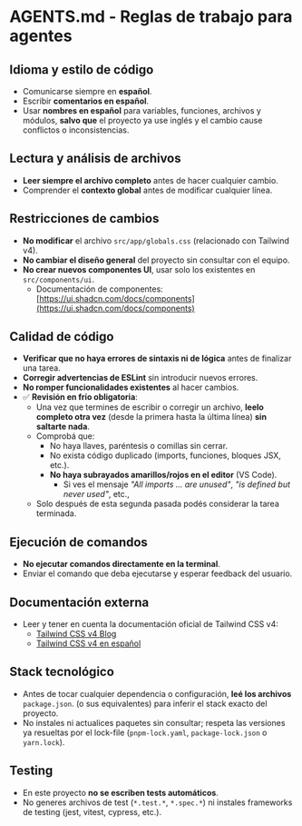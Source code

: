# AGENTS.md - Reglas de trabajo para agentes

## Idioma y estilo de código
- Comunicarse siempre en **español**.
- Escribir **comentarios en español**.
- Usar **nombres en español** para variables, funciones, archivos y módulos, **salvo que** el proyecto ya use inglés y el cambio cause conflictos o inconsistencias.

## Lectura y análisis de archivos
- **Leer siempre el archivo completo** antes de hacer cualquier cambio.
- Comprender el **contexto global** antes de modificar cualquier línea.

## Restricciones de cambios
- **No modificar** el archivo `src/app/globals.css` (relacionado con Tailwind v4).
- **No cambiar el diseño general** del proyecto sin consultar con el equipo.
- **No crear nuevos componentes UI**, usar solo los existentes en `src/components/ui`.
  - Documentación de componentes: [https://ui.shadcn.com/docs/components](https://ui.shadcn.com/docs/components)

## Calidad de código
- **Verificar que no haya errores de sintaxis ni de lógica** antes de finalizar una tarea.
- **Corregir advertencias de ESLint** sin introducir nuevos errores.
- **No romper funcionalidades existentes** al hacer cambios.
- ✅ **Revisión en frío obligatoria**:
  - Una vez que termines de escribir o corregir un archivo, **leelo completo otra vez**
    (desde la primera hasta la última línea) **sin saltarte nada**.
  - Comprobá que:
    - No haya llaves, paréntesis o comillas sin cerrar.
    - No exista código duplicado (imports, funciones, bloques JSX, etc.).
    - **No haya subrayados amarillos/rojos en el editor** (VS Code).
      - Si ves el mensaje *"All imports … are unused"*, *"is defined but never used"*, etc.,
  - Solo después de esta segunda pasada podés considerar la tarea terminada.

## Ejecución de comandos
- **No ejecutar comandos directamente en la terminal**.
- Enviar el comando que deba ejecutarse y esperar feedback del usuario.

## Documentación externa
- Leer y tener en cuenta la documentación oficial de Tailwind CSS v4:
  - [Tailwind CSS v4 Blog](https://tailwindcss.com/blog/tailwindcss-v4 )
  - [Tailwind CSS v4 en español](https://johnserrano.co/blog/tailwind-css-4-novedades-y-configuracion )

## Stack tecnológico
- Antes de tocar cualquier dependencia o configuración, **leé los archivos**
  `package.json`.
  (o sus equivalentes) para inferir el stack exacto del proyecto.
- No instales ni actualices paquetes sin consultar; respeta las versiones
  ya resueltas por el lock-file (`pnpm-lock.yaml`, `package-lock.json` o `yarn.lock`).

## Testing
- En este proyecto **no se escriben tests automáticos**.
- No generes archivos de test (`*.test.*`, `*.spec.*`) ni instales
  frameworks de testing (jest, vitest, cypress, etc.).